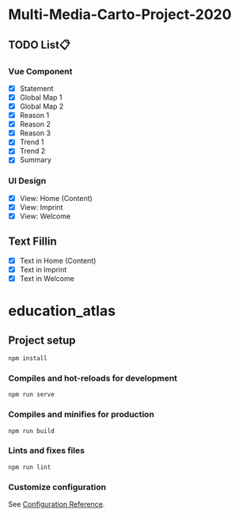# Multi-Media-Carto-Project-2020

## TODO List:clipboard:
### Vue Component
- [x] Statement
- [x] Global Map 1
- [x] Global Map 2
- [x] Reason 1
- [x] Reason 2
- [x] Reason 3
- [x] Trend 1
- [x] Trend 2
- [x] Summary

### UI Design
- [x] View: Home (Content)
- [x] View: Imprint
- [x] View: Welcome

## Text Fillin
- [x] Text in Home (Content)
- [x] Text in Imprint
- [x] Text in Welcome

# education_atlas

## Project setup
```
npm install
```

### Compiles and hot-reloads for development
```
npm run serve
```

### Compiles and minifies for production
```
npm run build
```

### Lints and fixes files
```
npm run lint
```

### Customize configuration
See [Configuration Reference](https://cli.vuejs.org/config/).
